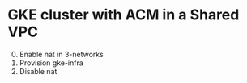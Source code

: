# GKE cluster with ACM in a Shared VPC
0. Enable nat in 3-networks
0. Provision gke-infra
0. Disable nat